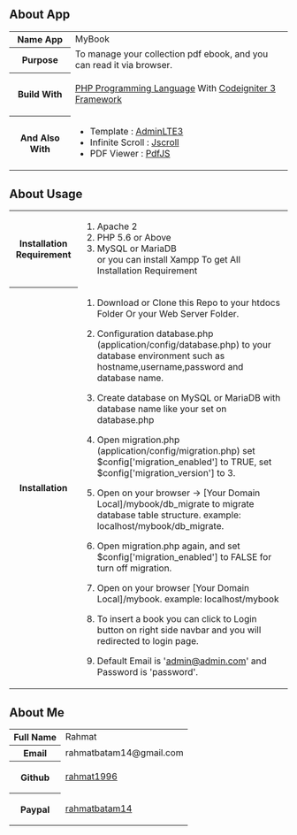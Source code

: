 
## About App

<table>

<tbody>

<tr>

<th>Name App</th>

<td>MyBook</td>

</tr>

<tr>

<th>Purpose</th>

<td>To manage your collection pdf ebook, and you can read it via browser.</td>

</tr>

<tr>

<th>Build With</th>

<td>
	
[PHP Programming Language](https://www.php.net/) 
With 
[Codeigniter 3 Framework](https://codeigniter.com/)

</td>

</tr>

<tr>

<th>And Also With</th>

<td>

* Template : [AdminLTE3](https://adminlte.io/)  
* Infinite Scroll : [Jscroll](https://jscroll.com/)
* PDF Viewer : [PdfJS](https://mozilla.github.io/pdf.js/)

</td>

</tr>

</tbody>

</table>

## About Usage

<table>

<tbody>

<tr>

<th>Installation Requirement</th>

<td>

1. Apache 2  
2. PHP 5.6 or Above  
3. MySQL or MariaDB  
or you can install Xampp To get All Installation Requirement

</td>

</tr>

<tr>

<th>Installation</th>

<td>

1. Download or Clone this Repo to your htdocs Folder Or your Web Server Folder.  

2. Configuration database.php (application/config/database.php) to your database environment such as hostname,username,password and database name.  

3. Create database on MySQL or MariaDB with database name like your set on database.php  

4. Open migration.php (application/config/migration.php) set $config['migration_enabled'] to TRUE, set $config['migration_version'] to 3\.  

5. Open on your browser -> [Your Domain Local]/mybook/db_migrate to migrate database table structure. example: localhost/mybook/db_migrate.  

6. Open migration.php again, and set $config['migration_enabled'] to FALSE for turn off migration.  

7. Open on your browser [Your Domain Local]/mybook. example: localhost/mybook  

8. To insert a book you can click to Login button on right side navbar and you will redirected to login page.  

9. Default Email is 'admin@admin.com' and Password is 'password'.

</td>

</tr>

</tbody>

</table>

## About Me

<table>

<tbody>

<tr>

<th>Full Name</th>

<td>Rahmat</td>

</tr>

<tr>

<th>Email</th>

<td>rahmatbatam14@gmail.com</td>

</tr>

<tr>

<th>Github</th>

<td>
	
[rahmat1996](https://github.com/rahmat1996)

</td>

</tr>

<tr>

<tr>

<th>Paypal</th>

<td>

[rahmatbatam14](https://paypal.me/rahmatbatam14?locale.x=id_ID)

</td>

</tr>


</tbody>
